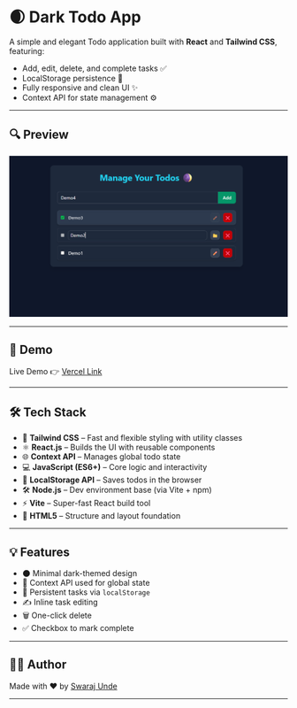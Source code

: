 # 🌒 Dark Todo App

A simple and elegant Todo application built with **React** and **Tailwind CSS**, featuring:

- Add, edit, delete, and complete tasks ✅
- LocalStorage persistence 💾
- Fully responsive and clean UI ✨
- Context API for state management ⚙️

---

## 🔍 Preview

![App Screenshot](./public/screenshot.png)

---

## 🚀 Demo

Live Demo 👉 [Vercel Link]()

---

## 🛠️ Tech Stack

- 🎨 **Tailwind CSS** – Fast and flexible styling with utility classes
- ⚛️ **React.js** – Builds the UI with reusable components
- 🌐 **Context API** – Manages global todo state
- 💻 **JavaScript (ES6+)** – Core logic and interactivity
- 💾 **LocalStorage API** – Saves todos in the browser
- 🛠️ **Node.js** – Dev environment base (via Vite + npm)
- ⚡ **Vite** – Super-fast React build tool
- 🧱 **HTML5** – Structure and layout foundation

---

## 💡 Features

- 🌑 Minimal dark-themed design
- 🧠 Context API used for global state
- 💾 Persistent tasks via `localStorage`
- ✍️ Inline task editing
- 🗑️ One-click delete
- ✅ Checkbox to mark complete

---

## 🙋‍♂️ Author

Made with ❤️ by [Swaraj Unde](https://github.com/swaraj-unde)

---
